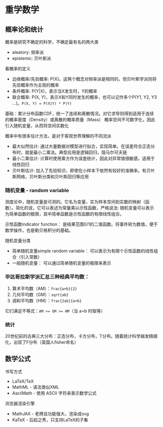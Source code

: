 # 重学数学

## 概率论和统计

概率是研究不确定的科学，不确定最有名的两大类

* aleatory: 频率派
* epistemic: 贝叶斯派

看概率的定义

* 边缘概率/先验概率: P(X)。这两个概念对频率派是相同的，但贝叶斯学派则将先验概率作为主观的概率
* 条件概率: P(Y|X)，表示当X发生时，Y的概率
* 联合概率: P(X, Y)，表示X和Y同时发生的概率，也可以记作多个P(Y1, Y2, Y3 ...)。`P(X, Y) = P(X|Y) * P(Y)`

基础：累计分布函数CDF，统一了连续和离散情况。对它求导则得到适用于连续的概率密度（Density）或离散的概率质量（Mass）
概率空间不可数字化，因此引入随机变量，从而将空间实数化

概率中有很多估计方法，是对于客观世界理解的不同流派

* 最大似然估计: 通过大量数据对模型进行拟合，实现简单。在误差符合正态分布时，就是最小二乘法。典型应用是逻辑回归，隐马尔可夫链
* 最小二乘估计: 计算时使用乘方作为误差统计，因此对异常值很敏感。适用于线性回归
* 贝叶斯估计: 加入了先验知识，即使在小样本下依然有较好的准确率。有贝叶斯网络，贝叶斯分类和贝叶斯回归等应用

### 随机变量 - random variable

测度论中，随机变量是可测的。它名为变量，实为样本空间到实数的映射（函数）。简化的说，它可以表述为常量乘以示性函数，严格说法: 随机变量可以表示为简单函数的极限，其中简单函数是示性函数的有限线性组合。

示性函数indicator function： 是结果范围0/1的二值函数。将事件转为数值，便于数学操作，也是勒贝格积分的基础。

随机变量分类

* 简单随机变量simple random variable： 可以表示为有限个示性函数的线性组合（引入常数）
* 一般随机变量： 可以通过简单随机变量的极限来表示

### 毕达哥拉斯学派汇总三种经典平均数：

1. 算术平均数（AM）：`frac{a+b}{2}`  
2. 几何平均数（GM）：`sqrt{ab}`
3. 调和平均数（HM）：`frac{2ab}{a+b}`

它们满足不等式：`AM >= GM >= HM`（当 a=b  时取等）

### 统计

20世纪前的古典三大分布：正态分布，卡方分布，T分布。随着统计科学越发精细化，出现了F分布（英国人fisher命名）

## 数学公式

书写方式

* LaTeX/TeX
* MathML - 语法类似XML
* AsciiMath - 使用 ASCII 字符来表示数学公式

浏览器渲染引擎

* MathJAX - 老牌且功能强大，渲染成svg
* KaTeX - 后起之秀，只支持LaTeX的子集